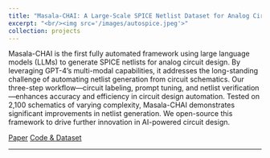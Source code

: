 ```yaml
---
title: "Masala-CHAI: A Large-Scale SPICE Netlist Dataset for Analog Circuits by Harnessing AI"
excerpt: "<br/><img src='/images/autospice.jpeg'>"
collection: projects
---
```


Masala-CHAI is the first fully automated framework using large language models (LLMs) to generate SPICE netlists for analog circuit design. By leveraging GPT-4’s multi-modal capabilities, it addresses the long-standing challenge of automating netlist generation from circuit schematics. Our three-step workflow—circuit labeling, prompt tuning, and netlist verification—enhances accuracy and efficiency in circuit design automation. Tested on 2,100 schematics of varying complexity, Masala-CHAI demonstrates significant improvements in netlist generation. We open-source this framework to drive further innovation in AI-powered circuit design.

[Paper](https://arxiv.org/abs/2411.14299) [Code & Dataset](https://github.com/jitendra-bhandari/Masala-CHAI)

---

